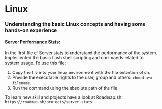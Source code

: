 # Linux
<h3>Understanding the basic Linux concepts and having some hands-on experience</h3>

<h4><u>Server Performance Stats:</u></h4> 
In the first file of Server stats to understand the performance of the system. Implemented the basic bash shell scripting and commands related to system usage. To use this file: 

   1. Copy the file into your linux environment with the file extention of sh.
   2. Provide the executable rights to the user, group and others: `chmod a+x filename`.
   3. Run the command using the absolute path of the file. 


To learn new skill and projects have a look at Roadmap.sh: `https://roadmap.sh/projects/server-stats`
